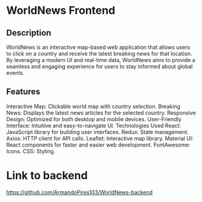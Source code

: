 # WorldNews Frontend
## Description
WorldNews is an interactive map-based web application that allows users to click on a country and receive the latest breaking news for that location. By leveraging a modern UI and real-time data, WorldNews aims to provide a seamless and engaging experience for users to stay informed about global events.

## Features
Interactive Map: Clickable world map with country selection.
Breaking News: Displays the latest news articles for the selected country.
Responsive Design: Optimized for both desktop and mobile devices.
User-Friendly Interface: Intuitive and easy-to-navigate UI.
Technologies Used
React: JavaScript library for building user interfaces.
Redux: State management.
Axios: HTTP client for API calls.
Leaflet: Interactive map library.
Material UI: React components for faster and easier web development.
FontAwesome: Icons.
CSS: Styling.

# Link to backend
https://github.com/ArmandoPires103/WorldNews-backend